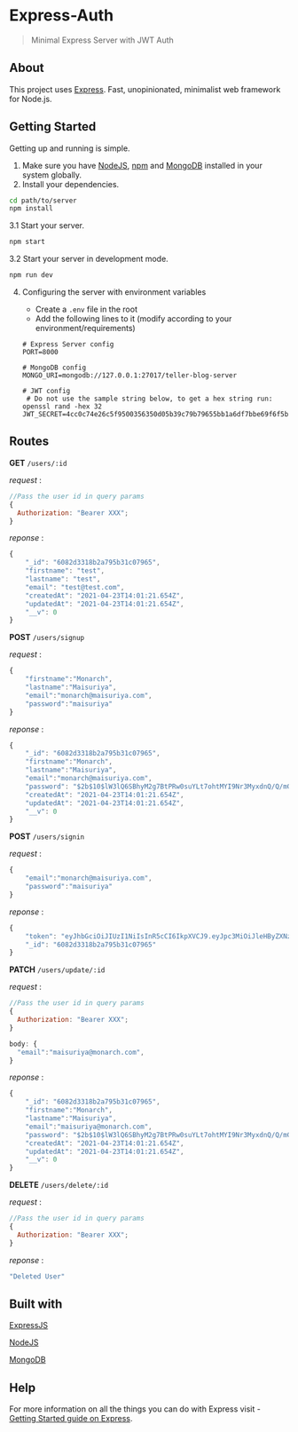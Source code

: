 # Express-Auth

> Minimal Express Server with JWT Auth

## About

This project uses [Express](https://expressjs.com/). Fast, unopinionated, minimalist web framework for Node.js.

## Getting Started

Getting up and running is simple.

1. Make sure you have [NodeJS](https://nodejs.org/), [npm](https://www.npmjs.com/) and [MongoDB](https://www.mongodb.com/) installed in your system globally.
2. Install your dependencies.

```bash
cd path/to/server
npm install
```

3.1 Start your server.

```bash
npm start
```

3.2 Start your server in development mode.

```bash
npm run dev
```

4. Configuring the server with environment variables

   - Create a `.env` file in the root
   - Add the following lines to it (modify according to your environment/requirements)

   ```env
   # Express Server config
   PORT=8000

   # MongoDB config
   MONGO_URI=mongodb://127.0.0.1:27017/teller-blog-server

   # JWT config
    # Do not use the sample string below, to get a hex string run: openssl rand -hex 32
   JWT_SECRET=4cc0c74e26c5f9500356350d05b39c79b79655bb1a6df7bbe69f6f5b2fb0f04e
   ```

## Routes

**GET** `/users/:id`

_request_ :

```js
//Pass the user id in query params
{
  Authorization: "Bearer XXX";
}
```

_reponse_ :

```js
{
    "_id": "6082d3318b2a795b31c07965",
    "firstname": "test",
    "lastname": "test",
    "email": "test@test.com",
    "createdAt": "2021-04-23T14:01:21.654Z",
    "updatedAt": "2021-04-23T14:01:21.654Z",
    "__v": 0
}
```

**POST** `/users/signup`

_request_ :

```js
{
    "firstname":"Monarch",
    "lastname":"Maisuriya",
    "email":"monarch@maisuriya.com",
    "password":"maisuriya"
}
```

_reponse_ :

```js
{
    "_id": "6082d3318b2a795b31c07965",
    "firstname":"Monarch",
    "lastname":"Maisuriya",
    "email":"monarch@maisuriya.com",
    "password": "$2b$10$lW3lQ6SBhyM2g7BtPRw0suYLt7ohtMYI9Nr3MyxdnQ/Q/mGB/s61O",
    "createdAt": "2021-04-23T14:01:21.654Z",
    "updatedAt": "2021-04-23T14:01:21.654Z",
    "__v": 0
}
```

**POST** `/users/signin`

_request_ :

```js
{
    "email":"monarch@maisuriya.com",
    "password":"maisuriya"
}
```

_reponse_ :

```js
{
    "token": "eyJhbGciOiJIUzI1NiIsInR5cCI6IkpXVCJ9.eyJpc3MiOiJleHByZXNzLWF1dGgiLCJzdWIiOiI2MDgyZDMzMThiMmE3OTViMzFjMDc5NjUiLCJpc3NhdCI6MTYxOTE4NjYwODExOCwiaWF0IjoxNjE5MTg2NjA4LCJleHAiOjE2MTkyNzMwMDh9.G4QpGOww7tRIyIUB38j07uR0p8ucvzww-R8SvVEowQs",
    "_id": "6082d3318b2a795b31c07965"
}
```

**PATCH** `/users/update/:id`

_request_ :

```js
//Pass the user id in query params
{
  Authorization: "Bearer XXX";
}

body: {
  "email":"maisuriya@monarch.com",
}
```

_reponse_ :

```js
{
    "_id": "6082d3318b2a795b31c07965",
    "firstname":"Monarch",
    "lastname":"Maisuriya",
    "email":"maisuriya@monarch.com",
    "password": "$2b$10$lW3lQ6SBhyM2g7BtPRw0suYLt7ohtMYI9Nr3MyxdnQ/Q/mGB/s61O",
    "createdAt": "2021-04-23T14:01:21.654Z",
    "updatedAt": "2021-04-23T14:01:21.654Z",
    "__v": 0
}
```

**DELETE** `/users/delete/:id`

_request_ :

```js
//Pass the user id in query params
{
  Authorization: "Bearer XXX";
}
```

_reponse_ :

```bash
"Deleted User"
```

## Built with

[ExpressJS](https://expressjs.com)

[NodeJS](https://nodejs.org)

[MongoDB](https://www.mongodb.com/)

## Help

For more information on all the things you can do with Express visit - [Getting Started guide on Express](https://expressjs.com/en/starter/installing.html).

```

```
